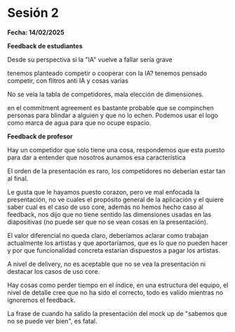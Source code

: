 # Sesión 2

**Fecha: 14/02/2025**

**Feedback de estudiantes**

Desde su perspectiva si la "IA" vuelve a fallar sería grave

tenemos planteado competir o cooperar con la IA? tenemos pensado competir, con flitros anti IA y cosas varias

No se veía la tabla de competidores, mala elección de dimensiones.

en el commitment agreement es bastante probable que se compinchen personas para blindar a alguien y que no lo echen. Podemos usar el logo como marca de agua para que no ocupe espacio.

**Feedback de profesor**

Hay un competidor que solo tiene una cosa, respondemos que esta puesto para dar a entender que nosotros aunamos esa característica

El orden de la presentación es raro, los competidores no deberían estar tan al final.

Le gusta que le hayamos puesto corazon, pero ve mal enfocada la presentación, no ve cuales el propósito general de la aplicación y el quiere saber cual es el caso de uso core, además no hemos hecho caso al feedback, nos dijo que no tiene sentido las dimensiones usadas en las diapositivas (no puede ser que no se vean cosas en la presentación).

El valor diferencial no queda claro, deberíamos aclarar como trabajan actualmente los artistas y que aportaríamos, que es lo que no pueden hacer y por que funcionalidad concreta estarían dispuestos a pagar los artistas.

A nivel de delivery, no es aceptable que no se vea la presentación ni destacar los casos de uso core.

Hay cosas como perder tiempo en el índice, en una estructura del equipo, el nivel de detalle cree que no ha sido el correcto, todo es valido mientras no ignoremos el feedback.

La frase de cuando ha salido la presentación del mock up de "sabemos que no se puede ver bien", es fatal.